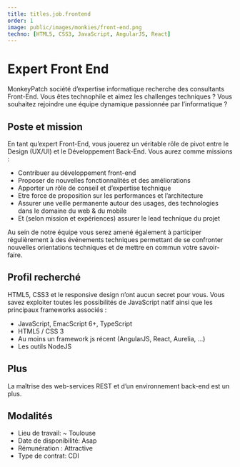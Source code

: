 ```yaml
---
title: titles.job.frontend
order: 1
image: public/images/monkies/front-end.png
techno: [HTML5, CSS3, JavaScript, AngularJS, React]
---
```


# Expert Front End

MonkeyPatch société d’expertise informatique recherche des consultants Front-End. Vous êtes technophile et aimez les challenges techniques ? Vous souhaitez rejoindre une équipe dynamique passionnée par l’informatique ?

## Poste et mission

En tant qu’expert Front-End, vous jouerez un véritable rôle de pivot entre le Design (UX/UI) et le Développement Back-End.
Vous aurez comme missions :

* Contribuer au développement front-end
* Proposer de nouvelles fonctionnalités et des améliorations
* Apporter un rôle de conseil et d’expertise technique
* Etre force de proposition sur les performances et l’architecture
* Assurer une veille permanente autour des usages, des technologies dans le domaine du web & du mobile
* Et (selon mission et expériences) assurer le lead technique du projet

<!--more-->

Au sein de notre équipe vous serez amené également à participer régulièrement à des événements techniques permettant de se confronter nouvelles orientations techniques et de mettre en commun votre savoir-faire.

## Profil recherché

HTML5, CSS3 et le responsive design n’ont aucun secret pour vous.
Vous savez exploiter toutes les possibilités de JavaScript natif ainsi que les principaux frameworks associés :

 * JavaScript, EmacScript 6+, TypeScript
 * HTML5 / CSS 3
 * Au moins un framework js récent (AngularJS, React, Aurelia, ...)
 * Les outils NodeJS

## Plus

La maîtrise des web-services REST et d’un environnement back-end est un plus.

## Modalités

* Lieu de travail: ~ Toulouse
* Date de disponibilité: Asap
* Rémunération : Attractive
* Type de contrat: CDI
